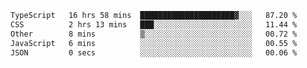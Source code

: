 <!--START_SECTION:waka-->

```txt
TypeScript   16 hrs 58 mins  █████████████████████▓░░░   87.20 %
CSS          2 hrs 13 mins   ███░░░░░░░░░░░░░░░░░░░░░░   11.44 %
Other        8 mins          ▒░░░░░░░░░░░░░░░░░░░░░░░░   00.72 %
JavaScript   6 mins          ░░░░░░░░░░░░░░░░░░░░░░░░░   00.55 %
JSON         0 secs          ░░░░░░░░░░░░░░░░░░░░░░░░░   00.06 %
```

<!--END_SECTION:waka-->
